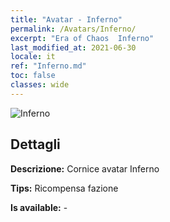 ```yaml
---
title: "Avatar - Inferno"
permalink: /Avatars/Inferno/
excerpt: "Era of Chaos  Inferno"
last_modified_at: 2021-06-30
locale: it
ref: "Inferno.md"
toc: false
classes: wide
---
```

 ![Inferno](/images/a/avatarFrame_3.png)

## Dettagli

 **Descrizione:** Cornice avatar Inferno 

 **Tips:** Ricompensa fazione 

 **Is available:**  - 

